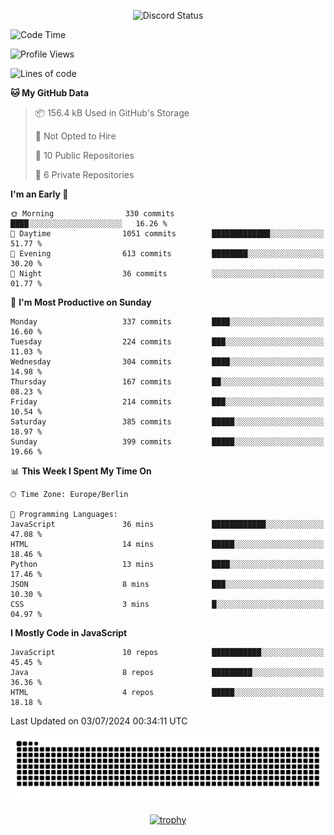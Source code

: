 <!-- Discord Status -->
<p align="center">
  <img src="https://lanyard.cnrad.dev/api/531896089096486922?borderRadius=30px" alt="Discord Status" />
</p>

<!--START_SECTION:waka-->
![Code Time](http://img.shields.io/badge/Code%20Time-891%20hrs%201%20min-blue)

![Profile Views](http://img.shields.io/badge/Profile%20Views-0-blue)

![Lines of code](https://img.shields.io/badge/From%20Hello%20World%20I%27ve%20Written-3.9%20million%20lines%20of%20code-blue)

**🐱 My GitHub Data** 

> 📦 156.4 kB Used in GitHub's Storage 
 > 
> 🚫 Not Opted to Hire
 > 
> 📜 10 Public Repositories 
 > 
> 🔑 6 Private Repositories 
 > 
**I'm an Early 🐤** 

```text
🌞 Morning                330 commits         ████░░░░░░░░░░░░░░░░░░░░░   16.26 % 
🌆 Daytime                1051 commits        █████████████░░░░░░░░░░░░   51.77 % 
🌃 Evening                613 commits         ████████░░░░░░░░░░░░░░░░░   30.20 % 
🌙 Night                  36 commits          ░░░░░░░░░░░░░░░░░░░░░░░░░   01.77 % 
```
📅 **I'm Most Productive on Sunday** 

```text
Monday                   337 commits         ████░░░░░░░░░░░░░░░░░░░░░   16.60 % 
Tuesday                  224 commits         ███░░░░░░░░░░░░░░░░░░░░░░   11.03 % 
Wednesday                304 commits         ████░░░░░░░░░░░░░░░░░░░░░   14.98 % 
Thursday                 167 commits         ██░░░░░░░░░░░░░░░░░░░░░░░   08.23 % 
Friday                   214 commits         ███░░░░░░░░░░░░░░░░░░░░░░   10.54 % 
Saturday                 385 commits         █████░░░░░░░░░░░░░░░░░░░░   18.97 % 
Sunday                   399 commits         █████░░░░░░░░░░░░░░░░░░░░   19.66 % 
```


📊 **This Week I Spent My Time On** 

```text
🕑︎ Time Zone: Europe/Berlin

💬 Programming Languages: 
JavaScript               36 mins             ████████████░░░░░░░░░░░░░   47.08 % 
HTML                     14 mins             █████░░░░░░░░░░░░░░░░░░░░   18.46 % 
Python                   13 mins             ████░░░░░░░░░░░░░░░░░░░░░   17.46 % 
JSON                     8 mins              ███░░░░░░░░░░░░░░░░░░░░░░   10.30 % 
CSS                      3 mins              █░░░░░░░░░░░░░░░░░░░░░░░░   04.97 % 
```

**I Mostly Code in JavaScript** 

```text
JavaScript               10 repos            ███████████░░░░░░░░░░░░░░   45.45 % 
Java                     8 repos             █████████░░░░░░░░░░░░░░░░   36.36 % 
HTML                     4 repos             █████░░░░░░░░░░░░░░░░░░░░   18.18 % 
```




 Last Updated on 03/07/2024 00:34:11 UTC
<!--END_SECTION:waka-->

<!-- GitHub Contribution Snake -->
<p align="center">
  <img src="https://raw.githubusercontent.com/vxnsin/vxnsin/output/github-contribution-grid-snake-dark.svg" alt="GitHub Contribution Snake" />
</p>

<!-- GitHub Trophy -->
<p align="center">
  <a href="https://github.com/ryo-ma/github-profile-trophy">
    <img src="https://github-profile-trophy.vercel.app/?username=vxnsin&theme=onedark" alt="trophy" />
  </a>
</p>
